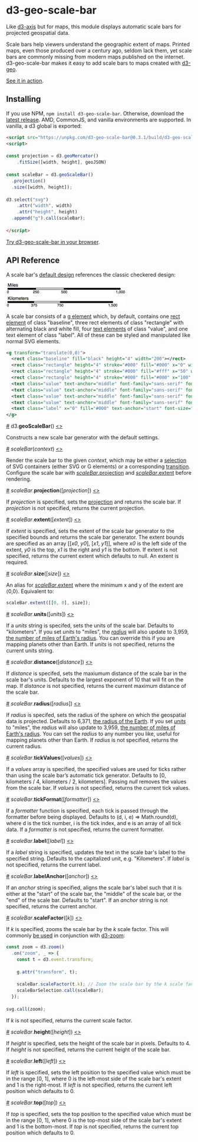 # d3-geo-scale-bar

Like [d3-axis](https://github.com/d3/d3-axis) but for maps, this module displays automatic scale bars for projected geospatial data.

Scale bars help viewers understand the geographic extent of maps. Printed maps, even those produced over a century ago, seldom lack them, yet scale bars are commonly missing from modern maps published on the internet. d3-geo-scale-bar makes it easy to add scale bars to maps created with [d3-geo](https://github.com/d3/d3-geo).

[See it in action](https://bl.ocks.org/HarryStevens/8c8d3a489aa1372e14b8084f94b32464).

## Installing

If you use NPM, `npm install d3-geo-scale-bar`. Otherwise, download the [latest release](https://github.com/HarryStevens/d3-geo-scale-bar/raw/master/build/d3-geo-scale-bar.zip). AMD, CommonJS, and vanilla environments are supported. In vanilla, a d3 global is exported:

```html
<script src="https://unpkg.com/d3-geo-scale-bar@0.3.1/build/d3-geo-scale-bar.min.js"></script>
<script>

const projection = d3.geoMercator()
    .fitSize([width, height], geoJSON)

const scaleBar = d3.geoScaleBar()
  .projection()
  .size([width, height]);

d3.select("svg")
    .attr("width", width)
    .attr("height", height)
  .append("g").call(scaleBar);

</script>
```

[Try d3-geo-scale-bar in your browser](https://npm.runkit.com/d3-geo-scale-bar).

## API Reference

A scale bar's [default design](https://bl.ocks.org/HarryStevens/8c8d3a489aa1372e14b8084f94b32464) references the classic checkered design:

[<img alt="Scale Bar Design" src="https://raw.githubusercontent.com/HarryStevens/d3-geo-scale-bar/master/img/default.png">](https://bl.ocks.org/HarryStevens/8c8d3a489aa1372e14b8084f94b32464)

A scale bar consists of a [g element](https://www.w3.org/TR/SVG/struct.html#Groups) which, by default, contains one [rect element](https://www.w3.org/TR/SVG/paths.html#RectElement) of class "baseline", three rect elements of class "rectangle" with alternating black and white fill, four [text elements](https://www.w3.org/TR/SVG/text.html#TextElement) of class "value", and one text element of class "label". All of these can be styled and manipulated like normal SVG elements.

```svg
<g transform="translate(0,0)">
  <rect class="baseline" fill="black" height="4" width="200"></rect>
  <rect class="rectangle" height="4" stroke="#000" fill="#000" x="0" width="50"></rect>
  <rect class="rectangle" height="4" stroke="#000" fill="#fff" x="50" width="50"></rect>
  <rect class="rectangle" height="4" stroke="#000" fill="#000" x="100" width="100"></rect>
  <text class="value" text-anchor="middle" font-family="sans-serif" font-size="12" x="0" y="15">0</text>
  <text class="value" text-anchor="middle" font-family="sans-serif" font-size="12" x="50" y="15">250</text>
  <text class="value" text-anchor="middle" font-family="sans-serif" font-size="12" x="100" y="15">500</text>
  <text class="value" text-anchor="middle" font-family="sans-serif" font-size="12" x="200" y="15">1000</text>
  <text class="label" x="0" fill="#000" text-anchor="start" font-size="14" font-family="sans-serif" y="-4">Kilometers</text>
</g>
```

<a name="geoScaleBar" href="#geoScaleBar">#</a> d3.<b>geoScaleBar</b>() [<>](https://github.com/HarryStevens/d3-geo-scale-bar/blob/master/src/geoScaleBar.js#L5 "Source")

Constructs a new scale bar generator with the default settings.

<a name="_scaleBar" href="#_scaleBar">#</a> <i>scaleBar</i>(<i>context</i>) [<>](https://github.com/HarryStevens/d3-geo-scale-bar/blob/master/src/geoScaleBar.js#L27 "Source")

Render the scale bar to the given *context*, which may be either a [selection](https://github.com/d3/d3-selection) of SVG containers (either SVG or G elements) or a corresponding [transition](https://github.com/d3/d3-transition). Configure the scale bar with [*scaleBar*.projection](#scaleBar_projection) and [*scaleBar*.extent](#scaleBar_fitSize) before rendering.

<a name="scaleBar_projection" href="#scaleBar_projection">#</a> <i>scaleBar</i>.<b>projection</b>([<i>projection</i>]) [<>](https://github.com/HarryStevens/d3-geo-scale-bar/blob/master/src/geoScaleBar.js#L95 "Source")

If *projection* is specified, sets the [projection](https://github.com/d3/d3-geo#projections) and returns the scale bar. If *projection* is not specified, returns the current projection.

<a name="scaleBar_extent" href="#scaleBar_extent">#</a> <i>scaleBar</i>.<b>extent</b>([<i>extent</i>]) [<>](https://github.com/HarryStevens/d3-geo-scale-bar/blob/master/src/geoScaleBar.js#L91 "Source")

If <i>extent</i> is specified, sets the extent of the scale bar generator to the specified bounds and returns the scale bar generator. The extent bounds are specified as an array [[<i>x0</i>, <i>y0</i>], [<i>x1</i>, <i>y1</i>]], where <i>x0</i> is the left side of the extent, <i>y0</i> is the top, <i>x1</i> is the right and <i>y1</i> is the bottom. If extent is not specified, returns the current extent which defaults to null. An extent is required.

<a name="scaleBar_size" href="#scaleBar_size">#</a> <i>scaleBar</i>.<b>size</b>([<i>size</i>]) [<>](https://github.com/HarryStevens/d3-geo-scale-bar/blob/master/src/geoScaleBar.js#L91 "Source")

An alias for [<i>scaleBar</i>.extent](#scaleBar_extent) where the minimum x and y of the extent are ⟨0,0⟩. Equivalent to:

```js
scaleBar.extent([[0, 0], size]);
```

<a name="scaleBar_units" href="#scaleBar_units">#</a> <i>scaleBar</i>.<b>units</b>([<i>units</i>]) [<>](https://github.com/HarryStevens/d3-geo-scale-bar/blob/master/src/geoScaleBar.js#L99 "Source")

If a *units* string is specifed, sets the units of the scale bar. Defaults to "kilometers". If you set *units* to "miles", the [*radius*]("#scaleBar_radius") will also update to 3,959, [the number of miles of Earth's radius](https://www.google.com/search?q=radius+of+earth+in+miles). You can override this if you are mapping planets other than Earth. If *units* is not specified, returns the current units string.

<a name="scaleBar_distance" href="#scaleBar_distance">#</a> <i>scaleBar</i>.<b>distance</b>([<i>distance</i>]) [<>](https://github.com/HarryStevens/d3-geo-scale-bar/blob/master/src/geoScaleBar.js#L114 "Source")

If *distance* is specifed, sets the maxiumum distance of the scale bar in the scale bar's units. Defaults to the largest exponent of 10 that will fit on the map. If *distance* is not specified, returns the current maximum distance of the scale bar.

<a name="scaleBar_radius" href="#scaleBar_radius">#</a> <i>scaleBar</i>.<b>radius</b>([<i>radius</i>]) [<>](https://github.com/HarryStevens/d3-geo-scale-bar/blob/master/src/geoScaleBar.js#L118 "Source")

If *radius* is specifed, sets the radius of the sphere on which the geospatial data is projected. Defaults to 6,371, [the radius of the Earth](https://www.google.com/search?q=radius+of+earth+in+kilometers). If you set [*units*]("#scaleBar_units") to "miles", the *radius* will also update to 3,959, [the number of miles of Earth's radius](https://www.google.com/search?q=radius+of+earth+in+miles). You can set the *radius* to any number you like, useful for mapping planets other than Earth. If *radius* is not specified, returns the current radius.

<a name="scaleBar_tickValues" href="#scaleBar_tickValues">#</a> <i>scaleBar</i>.<b>tickValues</b>([<i>values</i>]) [<>](https://github.com/HarryStevens/d3-geo-scale-bar/blob/master/src/geoScaleBar.js#L122 "Source")

If a <i>values</i> array is specified, the specified values are used for ticks rather than using the scale bar’s automatic tick generator. Defaults to [0, kilometers / 4, kilometers / 2, kilometers]. Passing <i>null</i> removes the values from the scale bar. If <i>values</i> is not specified, returns the current tick values.

<a name="scaleBar_tickFormat" href="#scaleBar_tickFormat">#</a> <i>scaleBar</i>.<b>tickFormat</b>([<i>formatter</i>]) [<>](https://github.com/HarryStevens/d3-geo-scale-bar/blob/master/src/geoScaleBar.js#L122 "Source")

If a <i>formatter</i> function is specified, each tick is passed through the formatter before being displayed. Defaults to (d, i, e) => Math.round(d), where d is the tick number, i is the tick index, and e is an array of all tick data. If a <i>formatter</i> is not specified, returns the current formatter.

<a name="scaleBar_label" href="#scaleBar_label">#</a> <i>scaleBar</i>.<b>label</b>([<i>label</i>]) [<>](https://github.com/HarryStevens/d3-geo-scale-bar/blob/master/src/geoScaleBar.js#L126 "Source")

If a <i>label</i> string is specified, updates the text in the scale bar's label to the specified string. Defaults to the capitalized unit, e.g. "Kilometers". If *label* is not specified, returns the current label.

<a name="scaleBar_labelAnchor" href="#scaleBar_labelAnchor">#</a> <i>scaleBar</i>.<b>labelAnchor</b>([<i>anchor</i>]) [<>](https://github.com/HarryStevens/d3-geo-scale-bar/blob/master/src/geoScaleBar.js#L126 "Source")

If an <i>anchor</i> string is specified, aligns the scale bar's label such that it is either at the "start" of the scale bar, the "middle" of the scale bar, or the "end" of the scale bar. Defaults to "start". If an <i>anchor</i> string is not specified, returns the current anchor.

<a name="scaleBar_scaleFactor" href="#scaleBar_scaleFactor">#</a> <i>scaleBar</i>.<b>scaleFactor</b>([<i>k</i>]) [<>](https://github.com/HarryStevens/d3-geo-scale-bar/blob/master/src/geoScaleBar.js#L142 "Source")

If *k* is specified, zooms the scale bar by the *k* scale factor. This will commonly [be used](https://bl.ocks.org/HarryStevens/64fc5f1a4489abe78433b7d19510f864) in conjunction with [d3-zoom](https://github.com/d3/d3-zoom):

```js
const zoom = d3.zoom()
  .on("zoom", _ => {
    const t = d3.event.transform;
    
    g.attr("transform", t);
    
    scaleBar.scaleFactor(t.k); // Zoom the scale bar by the k scale factor.
    scaleBarSelection.call(scaleBar);
  });

svg.call(zoom);
```

If *k* is not specified, returns the current scale factor.

<a name="scaleBar_height" href="#scaleBar_height">#</a> <i>scaleBar</i>.<b>height</b>([<i>height</i>]) [<>](https://github.com/HarryStevens/d3-geo-scale-bar/blob/master/src/geoScaleBar.js#L130 "Source")

If *height* is specified, sets the height of the scale bar in pixels. Defaults to 4. If *height* is not specified, returns the current height of the scale bar.

<a name="scaleBar_left" href="#scaleBar_left">#</a> <i>scaleBar</i>.<b>left</b>([<i>left</i>]) [<>](https://github.com/HarryStevens/d3-geo-scale-bar/blob/master/src/geoScaleBar.js#L134 "Source")

If *left* is specified, sets the left position to the specified value which must be in the range [0, 1], where 0 is the left-most side of the scale bar's extent and 1 is the right-most. If *left* is not specified, returns the current left position which defaults to 0.

<a name="scaleBar_top" href="#scaleBar_top">#</a> <i>scaleBar</i>.<b>top</b>([<i>top</i>]) [<>](https://github.com/HarryStevens/d3-geo-scale-bar/blob/master/src/geoScaleBar.js#L138 "Source")

If *top* is specified, sets the top position to the specified value which must be in the range [0, 1], where 0 is the top-most side of the scale bar's extent and 1 is the bottom-most. If *top* is not specified, returns the current top position which defaults to 0.